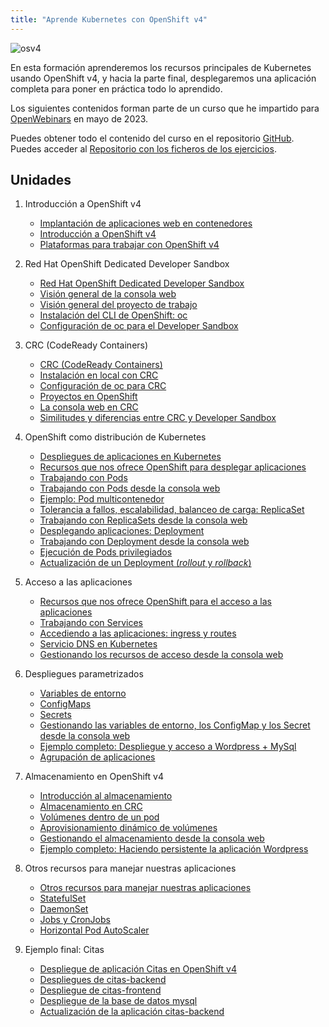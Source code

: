 ```yaml
---
title: "Aprende Kubernetes con OpenShift v4"
---
```


![osv4](https://www.josedomingo.org/pledin/assets/wp-content/uploads/2023/05/openshift.png)


En esta formación aprenderemos los recursos principales de Kubernetes usando OpenShift v4, y hacia la parte final, desplegaremos una aplicación completa para poner en práctica todo lo aprendido.

Los siguientes contenidos forman parte de un curso que he impartido para [OpenWebinars](https://openwebinars.net/cursos/aprende-kubernetes-openshift-v4/) en mayo de 2023.

Puedes obtener todo el contenido del curso en el repositorio [GitHub](https://github.com/josedom24/curso_openshift_v4/blob/main/curso1/README.md). Puedes acceder al [Repositorio con los ficheros de los ejercicios](https://github.com/josedom24/ficheros_osv4_curso1).


## Unidades

1. Introducción a OpenShift v4
	* [Implantación de aplicaciones web en contenedores](modulo1/contenedores.html)
	* [Introducción a OpenShift v4](modulo1/openshift.html)
	* [Plataformas para trabajar con OpenShift v4](modulo1/plataformas.html)

2. Red Hat OpenShift Dedicated Developer Sandbox
	* [Red Hat OpenShift Dedicated Developer Sandbox](modulo2/sandbox.html)
	* [Visión general de la consola web](modulo2/consola.html)
	* [Visión general del proyecto de trabajo](modulo2/proyecto.html)
	* [Instalación del CLI de OpenShift: oc](modulo2/oc.html)
	* [Configuración de oc para el Developer Sandbox](modulo2/oclogin.html)

3. CRC (CodeReady Containers)
	* [CRC (CodeReady Containers)](modulo3/introudccion_crc.html)
	* [Instalación en local con CRC](modulo3/instalacion_crc.html)
	* [Configuración de oc para CRC](modulo3/oc.html)
	* [Proyectos en OpenShift](modulo3/proyectos.html)
	* [La consola web en CRC](modulo3/consola_web.html)
	* [Similitudes y diferencias entre CRC y Developer Sandbox](modulo3/crc_sandbox.html)
	
4. OpenShift como distribución de Kubernetes
	* [Despliegues de aplicaciones en Kubernetes](modulo4/aplicaciones.html)
	* [Recursos que nos ofrece OpenShift para desplegar aplicaciones](modulo4/recursos.html)
	* [Trabajando con Pods](modulo4/pods.html)
	* [Trabajando con Pods desde la consola web](modulo4/pods_web.html)
	* [Ejemplo: Pod multicontenedor](modulo4/pod_multicontenedor.html)
	* [Tolerancia a fallos, escalabilidad, balanceo de carga: ReplicaSet](modulo4/replicaset.html)
	* [Trabajando con ReplicaSets desde la consola web](modulo4/replicaset_web.html)
	* [Desplegando aplicaciones: Deployment](modulo4/deployment.html)
	* [Trabajando con Deployment desde la consola web](modulo4/deployment_web.html)
	* [Ejecución de Pods privilegiados](modulo4/pods_privilegiados.html)
	* [Actualización de un Deployment (*rollout* y *rollback*)](modulo4/actualizacion_deployment.html)
	
5. Acceso a las aplicaciones 

	* [Recursos que nos ofrece OpenShift para el acceso a las aplicaciones](modulo5/recursos.html)
	* [Trabajando con Services](modulo5/services.html)
	* [Accediendo a las aplicaciones: ingress y routes](modulo5/routes.html)
	* [Servicio DNS en Kubernetes](modulo5/dns.html)
	* [Gestionando los recursos de acceso desde la consola web](modulo5/acceso_web.html)

6. Despliegues parametrizados
	* [Variables de entorno](modulo6/variables_entorno.html)
    * [ConfigMaps](modulo6/configmaps.html)
    * [Secrets](modulo6/secrets.html)
	* [Gestionando las variables de entorno, los ConfigMap y los Secret desde la consola web](modulo6/web.html)
    * [Ejemplo completo: Despliegue y acceso a Wordpress + MySql](modulo6/wordpress.html)
	* [Agrupación de aplicaciones](modulo6/agrupamiento.html)

7. Almacenamiento en OpenShift v4
	* [Introducción al almacenamiento](modulo7/almacenamiento.html)
	* [Almacenamiento en CRC](modulo7/almacenamiento_crc.html)
	* [Volúmenes dentro de un pod](modulo7/volumen_pod.html)
	* [Aprovisionamiento dinámico de volúmenes](modulo7/volumen_dinamico.html)
	* [Gestionando el almacenamiento desde la consola web](modulo7/volumen_web.html)
	* [Ejemplo completo: Haciendo persistente la aplicación Wordpress](modulo7/wordpress.html)

8. Otros recursos para manejar nuestras aplicaciones
	* [Otros recursos para manejar nuestras aplicaciones](modulo8/introduccion.html)
	* [StatefulSet](modulo8/statefulset.html)
	* [DaemonSet](modulo8/daemonset.html)
	* [Jobs y CronJobs](modulo8/jobs.html)
	* [Horizontal Pod AutoScaler](modulo8/hpa.html)
		
9. Ejemplo final: Citas
	* [Despliegue de aplicación Citas en OpenShift v4](modulo9/citas.html)
	* [Despliegues de citas-backend](modulo9/backend.html)
	* [Despliegue de citas-frontend](modulo9/frontend.html)
	* [Despliegue de la base de datos mysql](modulo9/mysql.html)
	* [Actualización de la aplicación citas-backend](modulo9/backend_v2.html)


